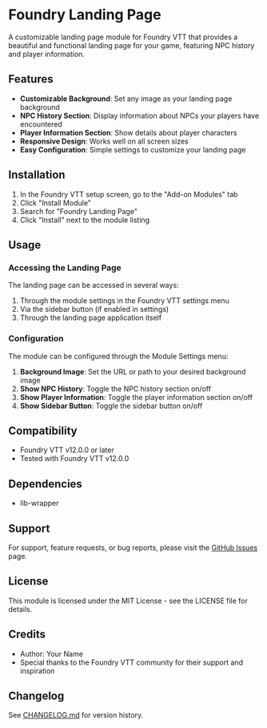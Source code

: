 # Foundry Landing Page

A customizable landing page module for Foundry VTT that provides a beautiful and functional landing page for your game, featuring NPC history and player information.

## Features

- **Customizable Background**: Set any image as your landing page background
- **NPC History Section**: Display information about NPCs your players have encountered
- **Player Information Section**: Show details about player characters
- **Responsive Design**: Works well on all screen sizes
- **Easy Configuration**: Simple settings to customize your landing page

## Installation

1. In the Foundry VTT setup screen, go to the "Add-on Modules" tab
2. Click "Install Module"
3. Search for "Foundry Landing Page"
4. Click "Install" next to the module listing

## Usage

### Accessing the Landing Page

The landing page can be accessed in several ways:
1. Through the module settings in the Foundry VTT settings menu
2. Via the sidebar button (if enabled in settings)
3. Through the landing page application itself

### Configuration

The module can be configured through the Module Settings menu:

1. **Background Image**: Set the URL or path to your desired background image
2. **Show NPC History**: Toggle the NPC history section on/off
3. **Show Player Information**: Toggle the player information section on/off
4. **Show Sidebar Button**: Toggle the sidebar button on/off

## Compatibility

- Foundry VTT v12.0.0 or later
- Tested with Foundry VTT v12.0.0

## Dependencies

- lib-wrapper

## Support

For support, feature requests, or bug reports, please visit the [GitHub Issues](https://github.com/yourusername/foundry-landing/issues) page.

## License

This module is licensed under the MIT License - see the LICENSE file for details.

## Credits

- Author: Your Name
- Special thanks to the Foundry VTT community for their support and inspiration

## Changelog

See [CHANGELOG.md](CHANGELOG.md) for version history.
